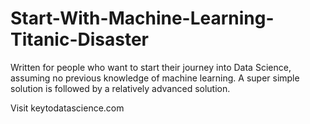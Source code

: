 # Start-With-Machine-Learning-Titanic-Disaster
Written for people who want to start their journey into Data Science, assuming no previous knowledge of machine learning. A super simple solution is followed by a relatively advanced solution.

Visit keytodatascience.com